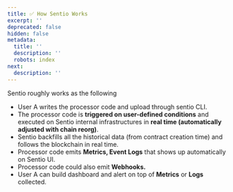 ```yaml
---
title: ✅ How Sentio Works
excerpt: ''
deprecated: false
hidden: false
metadata:
  title: ''
  description: ''
  robots: index
next:
  description: ''
---
```

Sentio roughly works as the following

* User A writes the processor code and upload through sentio CLI.
* The processor code is **triggered on user-defined conditions** and executed on Sentio internal infrastructures in **real time (automatically adjusted with chain reorg)**.
* Sentio backfills all the historical data (from contract creation time) and follows the blockchain in real time.
* Processor code emits **Metrics, Event Logs** that shows up automatically on Sentio UI.
* Processor code could also emit **Webhooks.**
* User A can build dashboard and alert on top of **Metrics** or **Logs** collected.
